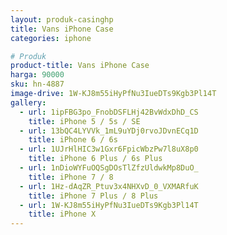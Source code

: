 ```yaml
---
layout: produk-casinghp
title: Vans iPhone Case
categories: iphone

# Produk
product-title: Vans iPhone Case
harga: 90000
sku: hn-4887
image-drive: 1W-KJ8m55iHyPfNu3IueDTs9Kgb3Pl14T
gallery:
  - url: 1ipFBG3po_FnobDSFLHj42BvWdxDhD_CS
    title: iPhone 5 / 5s / SE
  - url: 13bQC4LYVVk_1mL9uYDj0rvoJDvnECq1D
    title: iPhone 6 / 6s
  - url: 1UJrHlHIC3w1Gxr6FpicWbzPw7l8uX8p0
    title: iPhone 6 Plus / 6s Plus
  - url: 1nDioWYFuOQSgDOsTlZfzUldwkMp8DuO_
    title: iPhone 7 / 8
  - url: 1Hz-dAqZR_Ptuv3x4NHXvD_0_VXMARfuK
    title: iPhone 7 Plus / 8 Plus
  - url: 1W-KJ8m55iHyPfNu3IueDTs9Kgb3Pl14T
    title: iPhone X
---
```

